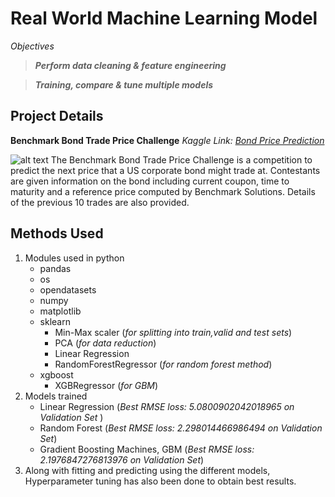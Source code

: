 # Real World Machine Learning Model 
*Objectives*

>**_Perform data cleaning & feature engineering_**

>**_Training, compare & tune multiple models_**

## Project Details 
**Benchmark Bond Trade Price Challenge**
_Kaggle Link: [Bond Price Prediction](https://www.kaggle.com/c/benchmark-bond-trade-price-challenge)_

![alt text](https://img.etimg.com/thumb/msid-69920676,width-1070,height-580,imgsize-133370,overlay-etmarkets/photo.jpg )
The Benchmark Bond Trade Price Challenge is a competition to predict the next price that a US corporate bond might trade at. Contestants are given information on the bond including current coupon, time to maturity and a reference price computed by Benchmark Solutions.  Details of the previous 10 trades are also provided.  

## Methods Used
1. Modules used in python
   - pandas
   - os
   - opendatasets
   - numpy
   - matplotlib
   - sklearn
     - Min-Max scaler (*for splitting into train,valid and test sets*)
     - PCA (*for data reduction*)
     - Linear Regression
     - RandomForestRegressor (*for random forest method*)
   - xgboost 
     - XGBRegressor  (*for GBM*)
 2. Models trained
    - Linear Regression (*Best RMSE loss: 5.0800902042018965 on Validation Set* )
    - Random Forest (*Best RMSE loss: 2.298014466986494 on Validation Set*)
    - Gradient Boosting Machines, GBM (*Best RMSE loss: 2.1976847276813976 on Validation Set*)
 3. Along with fitting and predicting using the different models, Hyperparameter tuning has also been done to obtain best results.
   
